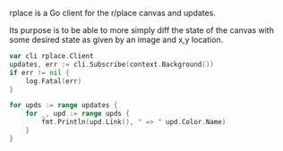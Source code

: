 rplace is a Go client for the r/place canvas and updates.

Its purpose is to be able to more simply diff the state of the canvas with some
desired state as given by an image and x,y location.

```go
var cli rplace.Client
updates, err := cli.Subscribe(context.Background())
if err != nil {
	log.Fatal(err)
}

for upds := range updates {
	for _, upd := range upds {
		fmt.Println(upd.Link(), " => " upd.Color.Name)	
	}
}
```
